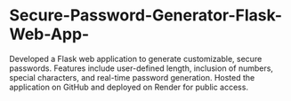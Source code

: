 # Secure-Password-Generator-Flask-Web-App-
Developed a Flask web application to generate customizable, secure passwords. 
Features include user-defined length, inclusion of numbers, special characters, and real-time password generation.
Hosted the application on GitHub and deployed on Render for public access.
